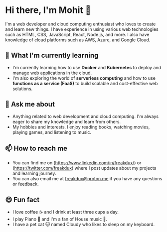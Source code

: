 # Hi there, I'm Mohit 👋

I'm a web developer and cloud computing enthusiast who loves to create and learn new things. I have experience in using various web technologies such as HTML, CSS, JavaScript, React, Node.js, and more. I also have knowledge of cloud platforms such as AWS, Azure, and Google Cloud.

## 🌱 What I'm currently learning

- I'm currently learning how to use **Docker** and **Kubernetes** to deploy and manage web applications in the cloud.
- I'm also exploring the world of **serverless computing** and how to use **functions as a service (FaaS)** to build scalable and cost-effective web solutions.

## 💬 Ask me about

- Anything related to web development and cloud computing. I'm always eager to share my knowledge and learn from others.
- My hobbies and interests. I enjoy reading books, watching movies, playing games, and listening to music.

## 📫 How to reach me

- You can find me on (https://www.linkedin.com/in/freakdux/) or (https://twitter.com/freakdux) where I post updates about my projects and learning journey.
- You can also email me at freakdux@proton.me if you have any questions or feedback.

## 😄 Fun fact

- I love coffee ☕ and I drink at least three cups a day.
- I play Piano 🎹 and I'm a fan of House music 🎵.
- I have a pet cat 🐱 named Cloudy who likes to sleep on my keyboard.
